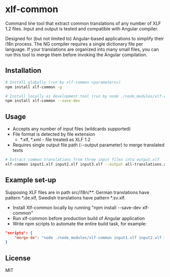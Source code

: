 # xlf-common
Command line tool that extract common translations of any number of XLF 1.2 files.
Input and output is tested and compatible with Angular compiler.

Designed for (but not limited to) Angular-based applications to simplify their i18n process.
The NG compiler requires a single dictionary file per language. If your translations are organized into
many small files, you can run this tool to merge them before invoking the Angular compilation.

## Installation
```bash
# Install globally (run by xlf-common <parameters>)
npm install xlf-common -g

# Install locally as development tool (run by node ./node_modules/xlf-common <parameters>)
npm install xlf-common --save-dev
```

## Usage
- Accepts any number of input files (wildcards supported)
- File format is detected by file extension
    - *.xlf, *.xml - file treated as XLF 1.2 
- Requires single output file path (--output parameter) to merge translated texts
```bash
# Extract common translations from three input files into output.xlf
xlf-common input1.xlf input2.xlf input3.xlf --output all-translations.xlf
```

## Example set-up
Supposing XLF files are in path src/i18n/**.
German translations have pattern *.de.xlf, Swedish translations have pattern *.sv.xlf.
- Install Xlf-common locally by running "npm install --save-dev xlf-common"
- Run xlf-common before production build of Angular application
- Write npm scripts to automate the entire build task, for example:
```json
"scripts": {
    "merge-de": "node ./node_modules/xlf-common input1.xlf input2.xlf input3.xlf --output all-translations.xlf"
}
```

## License
MIT
